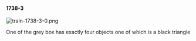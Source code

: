 #### 1738-3
![train-1738-3-0.png](https://github.com/lil-lab/nlvr/raw/master/nlvr/train/images/27/train-1738-3-0.png "train-1738-3-0.png")

One of the grey box has exactly four objects one of which is a black triangle